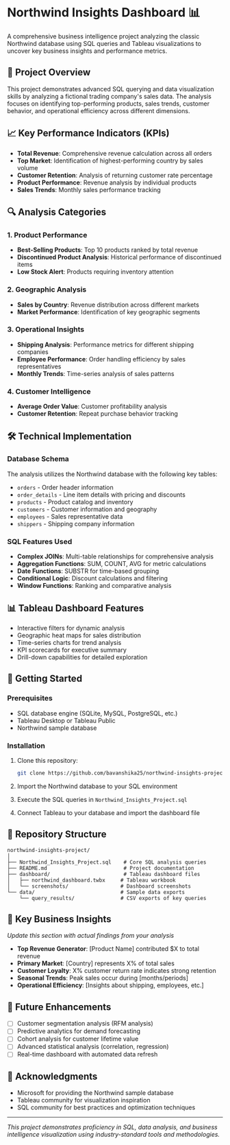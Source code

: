 # Northwind Insights Dashboard 📊

A comprehensive business intelligence project analyzing the classic Northwind database using SQL queries and Tableau visualizations to uncover key business insights and performance metrics.

## 🎯 Project Overview

This project demonstrates advanced SQL querying and data visualization skills by analyzing a fictional trading company's sales data. The analysis focuses on identifying top-performing products, sales trends, customer behavior, and operational efficiency across different dimensions.

## 📈 Key Performance Indicators (KPIs)

- **Total Revenue**: Comprehensive revenue calculation across all orders
- **Top Market**: Identification of highest-performing country by sales volume  
- **Customer Retention**: Analysis of returning customer rate percentage
- **Product Performance**: Revenue analysis by individual products
- **Sales Trends**: Monthly sales performance tracking

## 🔍 Analysis Categories

### 1. Product Performance
- **Best-Selling Products**: Top 10 products ranked by total revenue
- **Discontinued Product Analysis**: Historical performance of discontinued items
- **Low Stock Alert**: Products requiring inventory attention

### 2. Geographic Analysis  
- **Sales by Country**: Revenue distribution across different markets
- **Market Performance**: Identification of key geographic segments

### 3. Operational Insights
- **Shipping Analysis**: Performance metrics for different shipping companies
- **Employee Performance**: Order handling efficiency by sales representatives
- **Monthly Trends**: Time-series analysis of sales patterns

### 4. Customer Intelligence
- **Average Order Value**: Customer profitability analysis
- **Customer Retention**: Repeat purchase behavior tracking

## 🛠️ Technical Implementation

### Database Schema
The analysis utilizes the Northwind database with the following key tables:
- `orders` - Order header information
- `order_details` - Line item details with pricing and discounts
- `products` - Product catalog and inventory
- `customers` - Customer information and geography
- `employees` - Sales representative data
- `shippers` - Shipping company information

### SQL Features Used
- **Complex JOINs**: Multi-table relationships for comprehensive analysis
- **Aggregation Functions**: SUM, COUNT, AVG for metric calculations
- **Date Functions**: SUBSTR for time-based grouping
- **Conditional Logic**: Discount calculations and filtering
- **Window Functions**: Ranking and comparative analysis

## 📊 Tableau Dashboard Features
- Interactive filters for dynamic analysis
- Geographic heat maps for sales distribution
- Time-series charts for trend analysis
- KPI scorecards for executive summary
- Drill-down capabilities for detailed exploration

## 🚀 Getting Started

### Prerequisites
- SQL database engine (SQLite, MySQL, PostgreSQL, etc.)
- Tableau Desktop or Tableau Public
- Northwind sample database

### Installation
1. Clone this repository:
   ```bash
   git clone https://github.com/bavanshika25/northwind-insights-project.git
   ```

2. Import the Northwind database to your SQL environment

3. Execute the SQL queries in `Northwind_Insights_Project.sql`

4. Connect Tableau to your database and import the dashboard file

## 📁 Repository Structure

```
northwind-insights-project/
│
├── Northwind_Insights_Project.sql    # Core SQL analysis queries
├── README.md                         # Project documentation
├── dashboard/                        # Tableau dashboard files
│   ├── northwind_dashboard.twbx     # Tableau workbook
│   └── screenshots/                 # Dashboard screenshots
└── data/                            # Sample data exports
    └── query_results/               # CSV exports of key queries
```

## 🎯 Key Business Insights

*Update this section with actual findings from your analysis*

- **Top Revenue Generator**: [Product Name] contributed $X to total revenue
- **Primary Market**: [Country] represents X% of total sales
- **Customer Loyalty**: X% customer return rate indicates strong retention
- **Seasonal Trends**: Peak sales occur during [months/periods]
- **Operational Efficiency**: [Insights about shipping, employees, etc.]

## 🔧 Future Enhancements

- [ ] Customer segmentation analysis (RFM analysis)
- [ ] Predictive analytics for demand forecasting
- [ ] Cohort analysis for customer lifetime value
- [ ] Advanced statistical analysis (correlation, regression)
- [ ] Real-time dashboard with automated data refresh

## 🙏 Acknowledgments

- Microsoft for providing the Northwind sample database
- Tableau community for visualization inspiration
- SQL community for best practices and optimization techniques

---

*This project demonstrates proficiency in SQL, data analysis, and business intelligence visualization using industry-standard tools and methodologies.*
